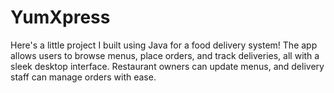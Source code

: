# YumXpress
Here's a little project I built using Java for a food delivery system! The app allows users to browse menus, place orders, and track deliveries, all with a sleek desktop interface. Restaurant owners can update menus, and delivery staff can manage orders with ease.  
